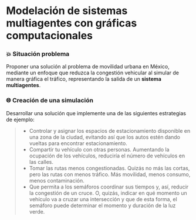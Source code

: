 # Modelación de sistemas multiagentes con gráficas computacionales

### 💥 Situación problema

Proponer una solución al problema de movilidad urbana en México, mediante un enfoque que reduzca la congestión vehicular al simular de manera gráfica el tráfico, representando la salida de un **sistema multiagentes**.

### 🌐 Creación de una simulación

Desarrollar una solución que implemente una de las siguientes estrategias de ejemplo:

> - Controlar y asignar los espacios de estacionamiento disponible en una zona de la ciudad, evitando así que los autos estén dando vueltas para encontrar estacionamiento.
> - Compartir tu vehículo con otras personas. Aumentando la ocupación de los vehículos, reduciría el número de vehículos en las calles.
> - Tomar las rutas menos congestionadas. Quizás no más las cortas, pero las rutas con menos tráfico. Más movilidad, menos consumo, menos contaminación.
> - Que permita a los semáforos coordinar sus tiempos y, así, reducir la congestión de un cruce. O, quizás, indicar en qué momento un vehículo va a cruzar una intersección y que de esta forma, el semáforo puede determinar el momento y duración de la luz verde.